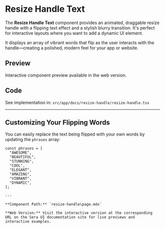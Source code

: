 # Resize Handle Text

The **Resize Handle Text** component provides an animated, draggable resize handle with a flipping text effect and a stylish blurry transition. It's perfect for interactive layouts where you want to add a dynamic UI element.

It displays an array of vibrant words that flip as the user interacts with the handle—creating a polished, modern feel for your app or website.

## Preview

Interactive component preview available in the web version.

## Code

See implementation in: `src/app/docs/resize-handle/resize-handle.tsx`

---

## Customizing Your Flipping Words

You can easily replace the text being flipped with your own words by updating the `phrases` array:

```tsx
const phrases = [
  "AWESOME",
  "BEAUTIFUL",
  "STUNNING",
  "COOL",
  "ELEGANT",
  "AMAZING",
  "VIBRANT",
  "DYNAMIC",
];

---

**Component Path:** `resize-handle\page.mdx`

**Web Version:** Visit the interactive version at the corresponding URL on the Sera UI documentation site for live previews and interactive examples.
